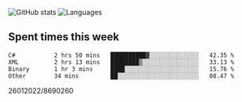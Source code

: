 ![GitHub stats](https://github-readme-stats.vercel.app/api?username=emipa606&theme=github_dark&show_icons=true) 
![Languages](https://github-readme-stats.vercel.app/api/top-langs/?username=emipa606&theme=github_dark&layout=compact)

## Spent times this week
<!--START_SECTION:waka-->

```text
C#           2 hrs 50 mins   ██████████▓░░░░░░░░░░░░░░   42.35 %
XML          2 hrs 13 mins   ████████▒░░░░░░░░░░░░░░░░   33.13 %
Binary       1 hr 3 mins     ████░░░░░░░░░░░░░░░░░░░░░   15.76 %
Other        34 mins         ██░░░░░░░░░░░░░░░░░░░░░░░   08.47 %
```

<!--END_SECTION:waka-->


26012022/8690260
